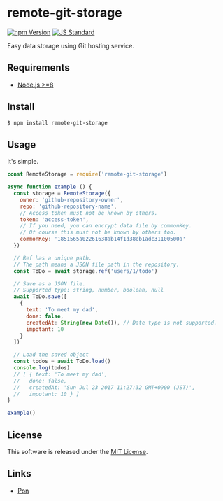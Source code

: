 remote-git-storage
==========

<!---
This file is generated by ape-tmpl. Do not update manually.
--->

<!-- Badge Start -->
<a name="badges"></a>

[![npm Version][bd_npm_shield_url]][bd_npm_url]
[![JS Standard][bd_standard_shield_url]][bd_standard_url]

[bd_repo_url]: https://github.com/FujiHaruka/remote-git-storage
[bd_travis_url]: http://travis-ci.org/FujiHaruka/remote-git-storage
[bd_travis_shield_url]: http://img.shields.io/travis/FujiHaruka/remote-git-storage.svg?style=flat
[bd_travis_com_url]: http://travis-ci.com/FujiHaruka/remote-git-storage
[bd_travis_com_shield_url]: https://api.travis-ci.com/FujiHaruka/remote-git-storage.svg?token=
[bd_license_url]: https://github.com/FujiHaruka/remote-git-storage/blob/master/LICENSE
[bd_codeclimate_url]: http://codeclimate.com/github/FujiHaruka/remote-git-storage
[bd_codeclimate_shield_url]: http://img.shields.io/codeclimate/github/FujiHaruka/remote-git-storage.svg?style=flat
[bd_codeclimate_coverage_shield_url]: http://img.shields.io/codeclimate/coverage/github/FujiHaruka/remote-git-storage.svg?style=flat
[bd_gemnasium_url]: https://gemnasium.com/FujiHaruka/remote-git-storage
[bd_gemnasium_shield_url]: https://gemnasium.com/FujiHaruka/remote-git-storage.svg
[bd_npm_url]: http://www.npmjs.org/package/remote-git-storage
[bd_npm_shield_url]: http://img.shields.io/npm/v/remote-git-storage.svg?style=flat
[bd_standard_url]: http://standardjs.com/
[bd_standard_shield_url]: https://img.shields.io/badge/code%20style-standard-brightgreen.svg

<!-- Badge End -->


<!-- Description Start -->
<a name="description"></a>

Easy data storage using Git hosting service.

<!-- Description End -->


<!-- Overview Start -->
<a name="overview"></a>



<!-- Overview End -->


<!-- Sections Start -->
<a name="sections"></a>

<!-- Section from "doc/guides/00.Requiements.md.hbs" Start -->

<a name="section-doc-guides-00-requiements-md"></a>

Requirements
----------

+ [Node.js &gt;&#x3D;8](https://nodejs.org/en/)


<!-- Section from "doc/guides/00.Requiements.md.hbs" End -->

<!-- Section from "doc/guides/01.Install.md.hbs" Start -->

<a name="section-doc-guides-01-install-md"></a>

Install
----------

```bash
$ npm install remote-git-storage
```


<!-- Section from "doc/guides/01.Install.md.hbs" End -->

<!-- Section from "doc/guides/02.Usage.md.hbs" Start -->

<a name="section-doc-guides-02-usage-md"></a>

Usage
----------

It's simple.

```javascript
const RemoteStorage = require('remote-git-storage')

async function example () {
  const storage = RemoteStorage({
    owner: 'github-repository-owner',
    repo: 'github-repository-name',
    // Access token must not be known by others.
    token: 'access-token',
    // If you need, you can encrypt data file by commonKey.
    // Of course this must not be known by others too.
    commonKey: '1851565a02261638ab14f1d38eb1adc31100500a'
  })

  // Ref has a unique path.
  // The path means a JSON file path in the repository.
  const ToDo = await storage.ref('users/1/todo')

  // Save as a JSON file.
  // Supported type: string, number, boolean, null
  await ToDo.save([
    {
      text: 'To meet my dad',
      done: false,
      createdAt: String(new Date()), // Date type is not supported.
      impotant: 10
    }
  ])

  // Load the saved object
  const todos = await ToDo.load()
  console.log(todos)
  // [ { text: 'To meet my dad',
  //   done: false,
  //   createdAt: 'Sun Jul 23 2017 11:27:32 GMT+0900 (JST)',
  //   impotant: 10 } ]
}

example()

```


<!-- Section from "doc/guides/02.Usage.md.hbs" End -->


<!-- Sections Start -->


<!-- LICENSE Start -->
<a name="license"></a>

License
-------
This software is released under the [MIT License](https://github.com/FujiHaruka/remote-git-storage/blob/master/LICENSE).

<!-- LICENSE End -->


<!-- Links Start -->
<a name="links"></a>

Links
------

+ [Pon][pon_url]

[pon_url]: https://github.com/realglobe-Inc/pon

<!-- Links End -->
